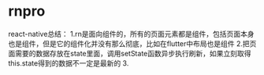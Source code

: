 # rnpro
react-native总结：
1.rn是面向组件的，所有的页面元素都是组件，包括页面本身也是组件，但是它的组件化并没有那么彻底，比如在flutter中布局也是组件
2.把页面需要的数据存放在state里面，调用setState函数异步执行刷新，如果立刻取得this.state得到的数据不一定是最新的
3.
